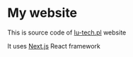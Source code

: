 # My website

This is source code of [lu-tech.pl](https://www.lu-tech.pl) website

It uses [Next.js](https://nextjs.org/) React framework
